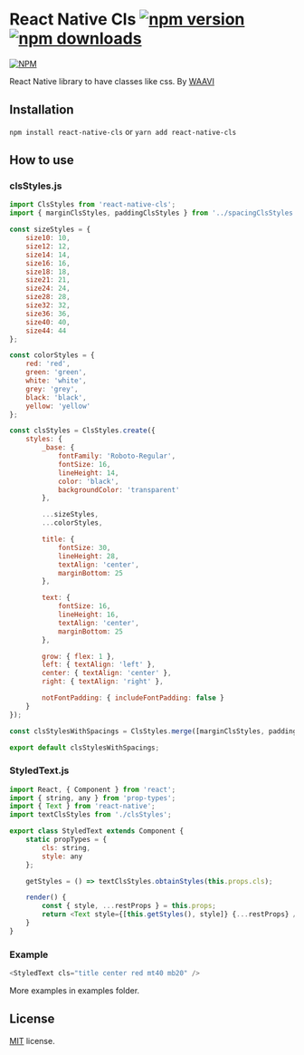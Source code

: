 # React Native Cls [![npm version](https://badge.fury.io/js/react-native-cls.svg)](https://badge.fury.io/js/react-native-cls) [![npm downloads](https://img.shields.io/npm/dt/react-native-cls.svg)](https://npm-stat.com/charts.html?package=react-native-cls&from=2018-04-11)

[![NPM](https://nodei.co/npm/react-native-cls.png?downloads=true)](https://nodei.co/npm/react-native-cls/)

React Native library to have classes like css. By [WAAVI](https://waavi.com/en)

## Installation

`npm install react-native-cls` or `yarn add react-native-cls`

## How to use

### clsStyles.js

```js
import ClsStyles from 'react-native-cls';
import { marginClsStyles, paddingClsStyles } from '../spacingClsStyles';

const sizeStyles = {
    size10: 10,
    size12: 12,
    size14: 14,
    size16: 16,
    size18: 18,
    size21: 21,
    size24: 24,
    size28: 28,
    size32: 32,
    size36: 36,
    size40: 40,
    size44: 44
};

const colorStyles = {
    red: 'red',
    green: 'green',
    white: 'white',
    grey: 'grey',
    black: 'black',
    yellow: 'yellow'
};

const clsStyles = ClsStyles.create({
    styles: {
        _base: {
            fontFamily: 'Roboto-Regular',
            fontSize: 16,
            lineHeight: 14,
            color: 'black',
            backgroundColor: 'transparent'
        },

        ...sizeStyles,
        ...colorStyles,

        title: {
            fontSize: 30,
            lineHeight: 28,
            textAlign: 'center',
            marginBottom: 25
        },

        text: {
            fontSize: 16,
            lineHeight: 16,
            textAlign: 'center',
            marginBottom: 25
        },

        grow: { flex: 1 },
        left: { textAlign: 'left' },
        center: { textAlign: 'center' },
        right: { textAlign: 'right' },

        notFontPadding: { includeFontPadding: false }
    }
});

const clsStylesWithSpacings = ClsStyles.merge([marginClsStyles, paddingClsStyles, clsStyles]);

export default clsStylesWithSpacings;
```

### StyledText.js

```js
import React, { Component } from 'react';
import { string, any } from 'prop-types';
import { Text } from 'react-native';
import textClsStyles from './clsStyles';

export class StyledText extends Component {
    static propTypes = {
        cls: string,
        style: any
    };

    getStyles = () => textClsStyles.obtainStyles(this.props.cls);

    render() {
        const { style, ...restProps } = this.props;
        return <Text style={[this.getStyles(), style]} {...restProps} />;
    }
}
```

### Example

```js
<StyledText cls="title center red mt40 mb20" />
```

More examples in examples folder.

## License

<a href=/license.txt target="_blank">MIT</a> license.
